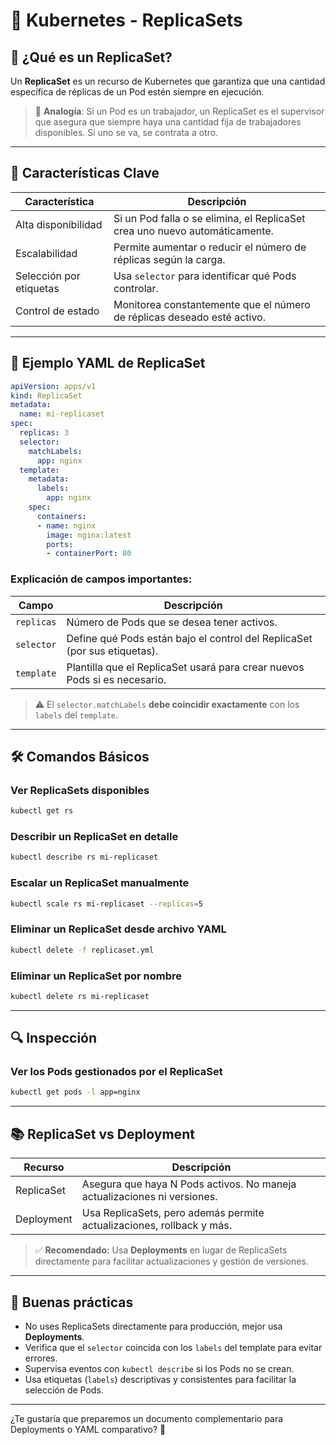 # 🔁 Kubernetes - ReplicaSets

## 📌 ¿Qué es un ReplicaSet?

Un **ReplicaSet** es un recurso de Kubernetes que garantiza que una cantidad específica de réplicas de un Pod estén siempre en ejecución.

> 🚀 **Analogía**: Si un Pod es un trabajador, un ReplicaSet es el supervisor que asegura que siempre haya una cantidad fija de trabajadores disponibles. Si uno se va, se contrata a otro.

---

## 🧠 Características Clave

| Característica          | Descripción                                                                 |
| ----------------------- | --------------------------------------------------------------------------- |
| Alta disponibilidad     | Si un Pod falla o se elimina, el ReplicaSet crea uno nuevo automáticamente. |
| Escalabilidad           | Permite aumentar o reducir el número de réplicas según la carga.            |
| Selección por etiquetas | Usa `selector` para identificar qué Pods controlar.                         |
| Control de estado       | Monitorea constantemente que el número de réplicas deseado esté activo.     |

---

## 📄 Ejemplo YAML de ReplicaSet

```yaml
apiVersion: apps/v1
kind: ReplicaSet
metadata:
  name: mi-replicaset
spec:
  replicas: 3
  selector:
    matchLabels:
      app: nginx
  template:
    metadata:
      labels:
        app: nginx
    spec:
      containers:
      - name: nginx
        image: nginx:latest
        ports:
        - containerPort: 80
```

### Explicación de campos importantes:

| Campo      | Descripción                                                               |
| ---------- | ------------------------------------------------------------------------- |
| `replicas` | Número de Pods que se desea tener activos.                                |
| `selector` | Define qué Pods están bajo el control del ReplicaSet (por sus etiquetas). |
| `template` | Plantilla que el ReplicaSet usará para crear nuevos Pods si es necesario. |

> ⚠️ El `selector.matchLabels` **debe coincidir exactamente** con los `labels` del `template`.

---

## 🛠️ Comandos Básicos

### Ver ReplicaSets disponibles

```bash
kubectl get rs
```

### Describir un ReplicaSet en detalle

```bash
kubectl describe rs mi-replicaset
```

### Escalar un ReplicaSet manualmente

```bash
kubectl scale rs mi-replicaset --replicas=5
```

### Eliminar un ReplicaSet desde archivo YAML

```bash
kubectl delete -f replicaset.yml
```

### Eliminar un ReplicaSet por nombre

```bash
kubectl delete rs mi-replicaset
```

---

## 🔍 Inspección

### Ver los Pods gestionados por el ReplicaSet

```bash
kubectl get pods -l app=nginx
```

---

## 📚 ReplicaSet vs Deployment

| Recurso    | Descripción                                                              |
| ---------- | ------------------------------------------------------------------------ |
| ReplicaSet | Asegura que haya N Pods activos. No maneja actualizaciones ni versiones. |
| Deployment | Usa ReplicaSets, pero además permite actualizaciones, rollback y más.    |

> ✅ **Recomendado:** Usa **Deployments** en lugar de ReplicaSets directamente para facilitar actualizaciones y gestión de versiones.

---

## 🧠 Buenas prácticas

* No uses ReplicaSets directamente para producción, mejor usa **Deployments**.
* Verifica que el `selector` coincida con los `labels` del template para evitar errores.
* Supervisa eventos con `kubectl describe` si los Pods no se crean.
* Usa etiquetas (`labels`) descriptivas y consistentes para facilitar la selección de Pods.

---

¿Te gustaría que preparemos un documento complementario para Deployments o YAML comparativo? 🚀
